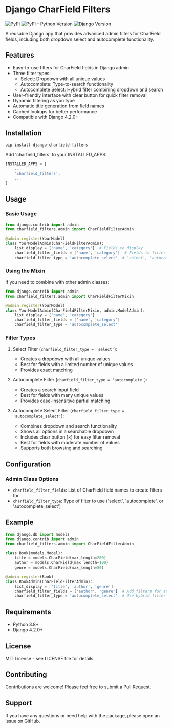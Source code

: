 # Django CharField Filters

[![PyPI](https://img.shields.io/pypi/v/django-charfield-filters)](https://pypi.org/project/django-charfield-filters)
![PyPI - Python Version](https://img.shields.io/pypi/pyversions/django-charfield-filters)
![Django Version](https://img.shields.io/badge/django-4.2%20%7C%205.0%20%7C%205.1-%2344B78B?labelColor=%23092E20)
<!-- https://shields.io/badges -->
<!-- django-4.2 | 5.0 | 5.1-#44B78B -->
<!-- labelColor=%23092E20 -->

A reusable Django app that provides advanced admin filters for CharField fields, including both dropdown select and autocomplete functionality.

## Features

- Easy-to-use filters for CharField fields in Django admin
- Three filter types:
  - Select: Dropdown with all unique values
  - Autocomplete: Type-to-search functionality
  - Autocomplete Select: Hybrid filter combining dropdown and search
- User-friendly interface with clear button for quick filter removal
- Dynamic filtering as you type
- Automatic title generation from field names
- Cached lookups for better performance
- Compatible with Django 4.2.0+

## Installation

```bash
pip install django-charfield-filters
```

Add 'charfield_filters' to your INSTALLED_APPS:

```python
INSTALLED_APPS = [
    ...
    'charfield_filters',
    ...
]
```

## Usage

### Basic Usage

```python
from django.contrib import admin
from charfield_filters.admin import CharFieldFilterAdmin

@admin.register(YourModel)
class YourModelAdmin(CharFieldFilterAdmin):
    list_display = ['name', 'category']  # Fields to display
    charfield_filter_fields = ['name', 'category']  # Fields to filter
    charfield_filter_type = 'autocomplete_select'  # 'select', 'autocomplete', or 'autocomplete_select'
```

### Using the Mixin

If you need to combine with other admin classes:

```python
from django.contrib import admin
from charfield_filters.admin import CharFieldFilterMixin

@admin.register(YourModel)
class YourModelAdmin(CharFieldFilterMixin, admin.ModelAdmin):
    list_display = ['name', 'category']
    charfield_filter_fields = ['name', 'category']
    charfield_filter_type = 'autocomplete_select'
```

### Filter Types

1. Select Filter (`charfield_filter_type = 'select'`):
   - Creates a dropdown with all unique values
   - Best for fields with a limited number of unique values
   - Provides exact matching

2. Autocomplete Filter (`charfield_filter_type = 'autocomplete'`):
   - Creates a search input field
   - Best for fields with many unique values
   - Provides case-insensitive partial matching

3. Autocomplete Select Filter (`charfield_filter_type = 'autocomplete_select'`):
   - Combines dropdown and search functionality
   - Shows all options in a searchable dropdown
   - Includes clear button (×) for easy filter removal
   - Best for fields with moderate number of values
   - Supports both browsing and searching

## Configuration

### Admin Class Options

- `charfield_filter_fields`: List of CharField field names to create filters for
- `charfield_filter_type`: Type of filter to use ('select', 'autocomplete', or 'autocomplete_select')

## Example

```python
from django.db import models
from django.contrib import admin
from charfield_filters.admin import CharFieldFilterAdmin

class Book(models.Model):
    title = models.CharField(max_length=200)
    author = models.CharField(max_length=100)
    genre = models.CharField(max_length=50)

@admin.register(Book)
class BookAdmin(CharFieldFilterAdmin):
    list_display = ['title', 'author', 'genre']
    charfield_filter_fields = ['author', 'genre']  # Add filters for author and genre
    charfield_filter_type = 'autocomplete_select'  # Use hybrid filter for both fields
```

## Requirements

- Python 3.8+
- Django 4.2.0+

## License

MIT License - see LICENSE file for details.

## Contributing

Contributions are welcome! Please feel free to submit a Pull Request.

## Support

If you have any questions or need help with the package, please open an issue on GitHub.
